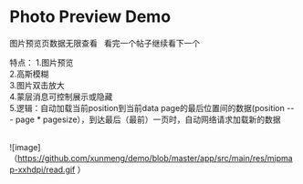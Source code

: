 # Photo Preview Demo

图片预览页数据无限查看   看完一个帖子继续看下一个


特点：
1.图片预览<br>
2.高斯模糊<br>
3.图片双击放大<br>
4.蒙层消息可控制展示或隐藏<br>
5.逻辑：自动加载当前position到当前data page的最后位置间的数据(position ---  page * pagesize），到达最后（最前）一页时，自动网络请求加载新的数据<br><br>


![image]（https://github.com/xunmeng/demo/blob/master/app/src/main/res/mipmap-xxhdpi/read.gif ） 
